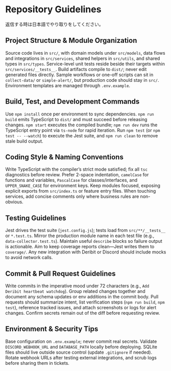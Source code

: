# Repository Guidelines
返信する時は日本語でやり取りをしてください。

## Project Structure & Module Organization
Source code lives in `src/`, with domain models under `src/models`, data flows and integrations in `src/services`, shared helpers in `src/utils`, and shared types in `src/types`. Service-level unit tests reside beside their targets within `src/services/__tests__`. Build artifacts compile to `dist/`; never edit generated files directly. Sample workflows or one-off scripts can sit in `collect-data/` or `simple-alert/`, but production code should stay in `src/`. Environment templates are managed through `.env.example`.

## Build, Test, and Development Commands
Use `npm install` once per environment to sync dependencies. `npm run build` emits TypeScript to `dist/` and must succeed before releasing changes. `npm start` executes the compiled bundle; `npm run dev` runs the TypeScript entry point via `ts-node` for rapid iteration. Run `npm test` (or `npm test -- --watch`) to execute the Jest suite, and `npm run clean` to remove stale build output.

## Coding Style & Naming Conventions
Write TypeScript with the compiler’s strict mode satisfied; fix all `tsc` diagnostics before review. Prefer 2-space indentation, `camelCase` for functions and variables, `PascalCase` for classes/interfaces, and `UPPER_SNAKE_CASE` for environment keys. Keep modules focused, exposing explicit exports from `src/index.ts` or feature entry files. When touching services, add concise comments only where business rules are non-obvious.

## Testing Guidelines
Jest drives the test suite (`jest.config.js`); tests load from `src/**/__tests__` or `*.test.ts`. Mirror the production module name in each test file (e.g., `data-collector.test.ts`). Maintain useful `describe` blocks so failure output is actionable. Aim to keep coverage reports clean—Jest writes them to `coverage/`. Any new integration with Deribit or Discord should include mocks to avoid network calls.

## Commit & Pull Request Guidelines
Write commits in the imperative mood under 72 characters (e.g., `Add Deribit heartbeat watchdog`). Group related changes together and document any schema updates or env additions in the commit body. Pull requests should summarize intent, list verification steps (`npm run build`, `npm test`), reference tracked issues, and attach screenshots or logs for alert changes. Confirm secrets remain out of the diff before requesting review.

## Environment & Security Tips
Base configuration on `.env.example`; never commit real secrets. Validate `DISCORD_WEBHOOK_URL` and `DATABASE_PATH` locally before deploying. SQLite files should live outside source control (update `.gitignore` if needed). Rotate webhook URLs after testing external integrations, and scrub logs before sharing them in tickets.
